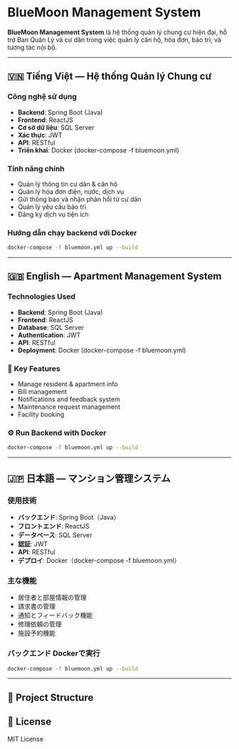 
#  BlueMoon Management System

**BlueMoon Management System** là hệ thống quản lý chung cư hiện đại, hỗ trợ Ban Quản Lý và cư dân trong việc quản lý căn hộ, hóa đơn, bảo trì, và tương tác nội bộ.

---

## 🇻🇳 Tiếng Việt — Hệ thống Quản lý Chung cư

### Công nghệ sử dụng
- **Backend**: Spring Boot (Java)
- **Frontend**: ReactJS
- **Cơ sở dữ liệu**: SQL Server
- **Xác thực**: JWT
- **API**: RESTful
- **Triển khai**: Docker (docker-compose -f bluemoon.yml)

### Tính năng chính
- Quản lý thông tin cư dân & căn hộ
- Quản lý hóa đơn điện, nước, dịch vụ
- Gửi thông báo và nhận phản hồi từ cư dân
- Quản lý yêu cầu bảo trì
- Đăng ký dịch vụ tiện ích

### Hướng dẫn chạy backend với Docker

```bash
docker-compose -f bluemoon.yml up --build
```

---

## 🇬🇧 English — Apartment Management System

### Technologies Used
- **Backend**: Spring Boot (Java)
- **Frontend**: ReactJS
- **Database**: SQL Server
- **Authentication**: JWT
- **API**: RESTful
- **Deployment**: Docker (docker-compose -f bluemoon.yml)

### 🧩 Key Features
- Manage resident & apartment info
- Bill management
- Notifications and feedback system
- Maintenance request management
- Facility booking

### ⚙️ Run Backend with Docker

```bash
docker-compose -f bluemoon.yml up --build
```

---

## 🇯🇵 日本語 — マンション管理システム

### 使用技術
- **バックエンド**: Spring Boot（Java）
- **フロントエンド**: ReactJS
- **データベース**: SQL Server
- **認証**: JWT
- **API**: RESTful
- **デプロイ**: Docker（docker-compose -f bluemoon.yml）

### 主な機能
- 居住者と部屋情報の管理
- 請求書の管理
- 通知とフィードバック機能
- 修理依頼の管理
- 施設予約機能

### バックエンド Dockerで実行

```bash
docker-compose -f bluemoon.yml up --build
```

---

## 📂 Project Structure


## 📄 License
MIT License
